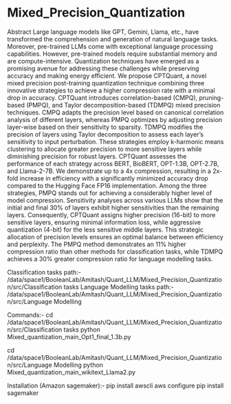 # Mixed_Precision_Quantization
Abstract
Large language models like GPT, Gemini, Llama, etc., have transformed the comprehension and generation of natural language tasks. Moreover, pre-trained LLMs come with exceptional language processing capabilities. However, pre-trained models require substantial memory and are compute-intensive. Quantization techniques have emerged as a promising avenue for addressing these challenges while preserving accuracy and making energy efficient. We propose CPTQuant, a novel mixed precision post-training quantization technique combining three innovative strategies to achieve a higher compression rate with a minimal drop in accuracy. CPTQuant introduces correlation-based (CMPQ), pruning-based (PMPQ), and Taylor decomposition-based (TDMPQ) mixed precision techniques. CMPQ adapts the precision level based on canonical correlation analysis of different layers, whereas PMPQ optimizes by adjusting precision layer-wise based on their sensitivity to sparsity. TDMPQ modifies the precision of layers using Taylor decomposition to assess each layer’s sensitivity to input perturbation. These strategies employ k-harmonic means clustering to allocate greater precision to more sensitive layers while diminishing precision for robust layers. CPTQuant assesses the performance of each strategy across BERT, BioBERT, OPT-1.3B, OPT-2.7B, and Llama-2-7B. We demonstrate up to a 4x compression, resulting in a 2x-fold increase in efficiency with a significantly minimized accuracy drop compared to the Hugging Face FP16 implementation. Among the three strategies, PMPQ stands out for achieving a considerably higher level of model compression. Sensitivity analyses across various LLMs show that the initial and final 30\% of layers exhibit higher sensitivities than the remaining layers. Consequently, CPTQuant assigns higher precision (16-bit) to more sensitive layers, ensuring minimal information loss, while aggressive quantization (4-bit) for the less sensitive middle layers. This strategic allocation of precision levels ensures an optimal balance between efficiency and perplexity. The PMPQ method demonstrates an 11\% higher compression ratio than other methods for classification tasks, while TDMPQ achieves a 30\% greater compression ratio for language modelling tasks. 

Classification tasks path:- /data/space1/BooleanLab/Amitash/Quant_LLM/Mixed_Precision_Quantization/src/Classification tasks
Language Modelling tasks path:- /data/space1/BooleanLab/Amitash/Quant_LLM/Mixed_Precision_Quantization/src/Language Modelling

Commands:-
cd /data/space1/BooleanLab/Amitash/Quant_LLM/Mixed_Precision_Quantization/src/Classification tasks
python Mixed_quantization_main_Opt1_final_1.3b.py 

cd /data/space1/BooleanLab/Amitash/Quant_LLM/Mixed_Precision_Quantization/src/Language Modelling
python Mixed_quantization_main_wikitext_Llama2.py


Installation (Amazon sagemaker):-
pip install awscli
aws configure
pip install sagemaker


